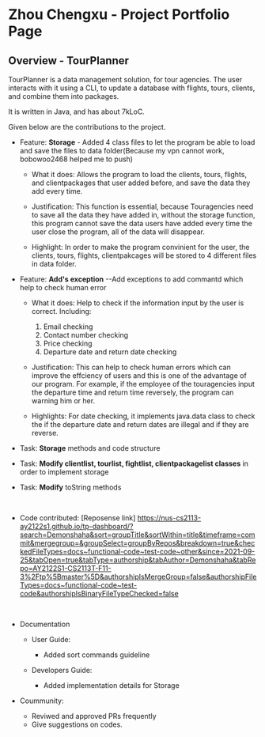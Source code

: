 # Zhou Chengxu - Project Portfolio Page

## Overview - TourPlanner

TourPlanner is a data management solution, for tour agencies. The user interacts with it using a CLI, to update a
database with flights, tours, clients, and combine them into packages.

It is written in Java, and has about 7kLoC.

Given below are the contributions to the project.

* Feature: **Storage** - Added 4 class files to let the program be able to load and save the files to data folder(Because my vpn cannot work, bobowoo2468 helped
      me to push)
      
    * What it does:  Allows the program to load the clients, tours, flights, and clientpackages that user added before, and save the data they add every time.

    * Justification: This function is essential, because Touragencies need to save all the data they have added in, without the storage function, this program
      cannot save the data users have added every time the user close the program, all of the data will disappear.
      
    * Highlight: In order to make the program convinient for the user, the clients, tours, flights, clientpakcages will be stored to 4 different files in data folder.

* Feature: **Add's exception** --Add exceptions to add commantd which help to check human error

  * What it does: Help to check if the information input by the user is correct. 
    Including:
    1. Email checking
    2. Contact number checking
    3. Price checking
    4. Departure date and return date checking
  
  * Justification: This can help to check human errors which can improve the effciency of users and this is one of the advantage of our program. For example, if the employee
    of the touragencies input the departure time and return time reversely, the program can warning him or her.
    
  * Highlights: For date checking, it implements java.data class to check the if the departure date and return dates are illegal and if they are reverse.

* Task: **Storage** methods and code structure
* Task: **Modify clientlist, tourlist, fightlist, clientpackagelist classes** in order to implement storage
* Task: **Modify** toString methods

<br>

* Code
  contributed: [Reposense link] https://nus-cs2113-ay2122s1.github.io/tp-dashboard/?search=Demonshaha&sort=groupTitle&sortWithin=title&timeframe=commit&mergegroup=&groupSelect=groupByRepos&breakdown=true&checkedFileTypes=docs~functional-code~test-code~other&since=2021-09-25&tabOpen=true&tabType=authorship&tabAuthor=Demonshaha&tabRepo=AY2122S1-CS2113T-F11-3%2Ftp%5Bmaster%5D&authorshipIsMergeGroup=false&authorshipFileTypes=docs~functional-code~test-code&authorshipIsBinaryFileTypeChecked=false
  
<br>

* Documentation
    * User Guide:
        * Added sort commands guideline

    * Developers Guide:
        * Added implementation details for Storage

* Coummunity:
  * Reviwed and approved PRs frequently
  * Give suggestions on codes.
